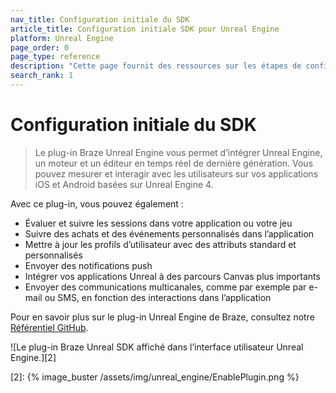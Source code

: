 ```yaml
---
nav_title: Configuration initiale du SDK
article_title: Configuration initiale SDK pour Unreal Engine
platform: Unreal Engine
page_order: 0
page_type: reference
description: "Cette page fournit des ressources sur les étapes de configuration initiale du SDK pour le plugin Braze Unreal Engine."
search_rank: 1
---
```


# Configuration initiale du SDK

> Le plug-in Braze Unreal Engine vous permet d’intégrer Unreal Engine, un moteur et un éditeur en temps réel de dernière génération. Vous pouvez mesurer et interagir avec les utilisateurs sur vos applications iOS et Android basées sur Unreal Engine 4. 

Avec ce plug-in, vous pouvez également :
* Évaluer et suivre les sessions dans votre application ou votre jeu
* Suivre des achats et des événements personnalisés dans l’application
* Mettre à jour les profils d’utilisateur avec des attributs standard et personnalisés
* Envoyer des notifications push
* Intégrer vos applications Unreal à des parcours Canvas plus importants
* Envoyer des communications multicanales, comme par exemple par e-mail ou SMS, en fonction des interactions dans l’application

Pour en savoir plus sur le plug-in Unreal Engine de Braze, consultez notre [Référentiel GitHub][1].

![Le plug-in Braze Unreal SDK affiché dans l’interface utilisateur Unreal Engine.][2]

[1]: https://github.com/braze-inc/braze-unreal-sdk
[2]: {% image_buster /assets/img/unreal_engine/EnablePlugin.png %}
